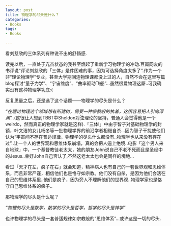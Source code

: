 ```yaml
---
layout: post
title: 物理学的尽头是什么？
categories:
- Books
tags:
- Books

---
```

看刘慈欣的三体系列有种说不出的舒畅感.   

读完以后，一直处于亢奋状态的我甚至燃起了重新学习物理学的冲动.豆瓣网友的书评说“评论刘慈欣的「三体」是件困难的事，因为可选择角度太多了”.作为一个非“理论物理学”专业，甚至大学期间连物理课都没上过的人，自然不会在这里写篇blog探讨“量子力学”、“宇宙维度”、“曲率驱动飞船”...虽然很爱物理这厮..可我确实没有这种物理学功底:(   

反复思量之后，还是选了这个话题——物理学的尽头是什么？

*“在理论物理这个领域想有所建树，需要一种宗教般的执着，这很容易把人引向深渊”..*(这很让人想到TBBT中Sheldon对弦理论的坚持，普通人会觉得他是一个weirdo，然而真正的物理学家就是这样).「三体I」中由于智子对基础物理学的封锁，叶文洁的女儿杨冬等一批物理学界的前沿学者相继自杀...因为智子干扰使他们认为“宇宙间不存在普适规律，物理学的尽头什么都没有..物理学也从来没有存在过”..让一个人的世界观和思维体系崩塌，真的会把人逼上绝境..电影「这个男人来自地球」中，一个基督教徒老太太，她的朋友John说自己不老不死而且是圣经中的Jesus..幸好John自己否认了,不然这老太太也会是同样的境地...    

看过「天才在左，疯子在右」就会知道，精神病人也有自己的一套世界观和思维体系，而且非常严谨，相信他们也是恪守如宗教。他们没有自杀，是因为他们会活在自己的思维体系里..他们是疯子，因为旁人不理解他们的世界观..物理学家也是恪守自己思维体系的疯子..



那物理学的尽头是什么呢？

*“物理的尽头是数学，数学的尽头是哲学，哲学的尽头是神学”*

也许物理学的尽头是一套普适规律如宗教般的“思维体系”...或许这是一切的尽头.

